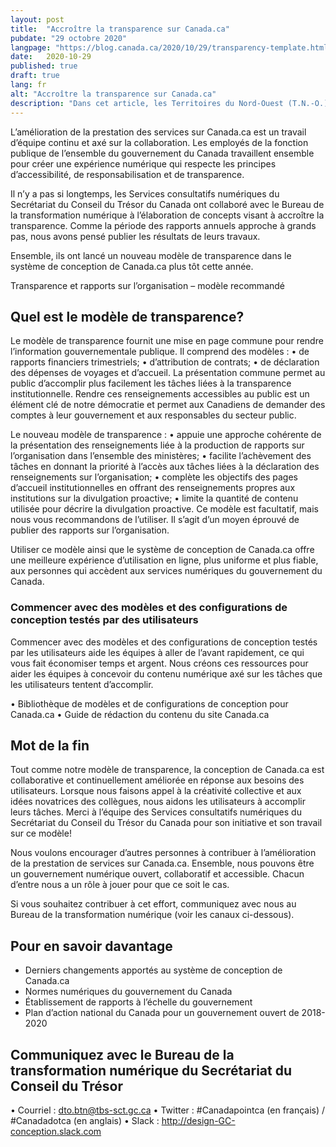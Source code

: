 ```yaml
---
layout: post
title:  "Accroître la transparence sur Canada.ca"
pubdate: "29 octobre 2020"
langpage: "https://blog.canada.ca/2020/10/29/transparency-template.html"
date:   2020-10-29
published: true
draft: true
lang: fr
alt: "Accroître la transparence sur Canada.ca"
description: "Dans cet article, les Territoires du Nord-Ouest (T.N.-O.) ont expliqué la façon dont ils utilisent des illustrations pour rendre le contenu Web et les produits de communication sur la COVID-19 plus accessibles à toutes leurs collectivités."
---
```


L’amélioration de la prestation des services sur Canada.ca est un travail d’équipe continu et axé sur la collaboration. Les employés de la fonction publique de l’ensemble du gouvernement du Canada travaillent ensemble pour créer une expérience numérique qui respecte les principes d’accessibilité, de responsabilisation et de transparence.

Il n’y a pas si longtemps, les Services consultatifs numériques du Secrétariat du Conseil du Trésor du Canada ont collaboré avec le Bureau de la transformation numérique à l’élaboration de concepts visant à accroître la transparence. Comme la période des rapports annuels approche à grands pas, nous avons pensé publier les résultats de leurs travaux.

Ensemble, ils ont lancé un nouveau modèle de transparence dans le système de conception de Canada.ca plus tôt cette année.

Transparence et rapports sur l’organisation – modèle recommandé

## Quel est le modèle de transparence?

Le modèle de transparence fournit une mise en page commune pour rendre l’information gouvernementale publique. Il comprend des modèles :
•	de rapports financiers trimestriels;
•	d’attribution de contrats;
•	de déclaration des dépenses de voyages et d’accueil.
La présentation commune permet au public d’accomplir plus facilement les tâches liées à la transparence institutionnelle.
Rendre ces renseignements accessibles au public est un élément clé de notre démocratie et permet aux Canadiens de demander des comptes à leur gouvernement et aux responsables du secteur public.

Le nouveau modèle de transparence :
•	appuie une approche cohérente de la présentation des renseignements liée à la production de rapports sur l’organisation dans l’ensemble des ministères;
•	facilite l’achèvement des tâches en donnant la priorité à l’accès aux tâches liées à la déclaration des renseignements sur l’organisation;
•	complète les objectifs des pages d’accueil institutionnelles en offrant des renseignements propres aux institutions sur la divulgation proactive;
•	limite la quantité de contenu utilisée pour décrire la divulgation proactive.
Ce modèle est facultatif, mais nous vous recommandons de l’utiliser. Il s’agit d’un moyen éprouvé de publier des rapports sur l’organisation.

Utiliser ce modèle ainsi que le système de conception de Canada.ca offre une meilleure expérience d’utilisation en ligne, plus uniforme et plus fiable, aux personnes qui accèdent aux services numériques du gouvernement du Canada.

### Commencer avec des modèles et des configurations de conception testés par des utilisateurs

Commencer avec des modèles et des configurations de conception testés par les utilisateurs aide les équipes à aller de l’avant rapidement, ce qui vous fait économiser temps et argent. Nous créons ces ressources pour aider les équipes à concevoir du contenu numérique axé sur les tâches que les utilisateurs tentent d’accomplir.

•	Bibliothèque de modèles et de configurations de conception pour Canada.ca
•	Guide de rédaction du contenu du site Canada.ca

## Mot de la fin

Tout comme notre modèle de transparence, la conception de Canada.ca est collaborative et continuellement améliorée en réponse aux besoins des utilisateurs. Lorsque nous faisons appel à la créativité collective et aux idées novatrices des collègues, nous aidons les utilisateurs à accomplir leurs tâches. Merci à l’équipe des Services consultatifs numériques du Secrétariat du Conseil du Trésor du Canada pour son initiative et son travail sur ce modèle!

Nous voulons encourager d’autres personnes à contribuer à l’amélioration de la prestation de services sur Canada.ca. Ensemble, nous pouvons être un gouvernement numérique ouvert, collaboratif et accessible. Chacun d’entre nous a un rôle à jouer pour que ce soit le cas.

Si vous souhaitez contribuer à cet effort, communiquez avec nous au Bureau de la transformation numérique (voir les canaux ci-dessous).

## Pour en savoir davantage
*	Derniers changements apportés au système de conception de Canada.ca
*	Normes numériques du gouvernement du Canada
*	Établissement de rapports à l’échelle du gouvernement
*	Plan d’action national du Canada pour un gouvernement ouvert de 2018-2020

## Communiquez avec le Bureau de la transformation numérique du Secrétariat du Conseil du Trésor

•	Courriel : dto.btn@tbs-sct.gc.ca
•	Twitter : #Canadapointca (en français) / #Canadadotca (en anglais)
•	Slack : http://design-GC-conception.slack.com

